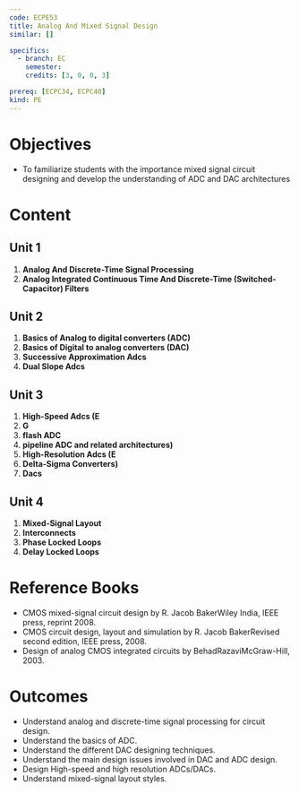 ```yaml
---
code: ECPE53
title: Analog And Mixed Signal Design
similar: []

specifics:
  - branch: EC
    semester: 
    credits: [3, 0, 0, 3]

prereq: [ECPC34, ECPC40]
kind: PE
---
```


# Objectives

- To familiarize students with the importance mixed signal circuit designing and develop the understanding of ADC and DAC architectures

# Content

## Unit 1

1. **Analog And Discrete-Time Signal Processing**
2. **Analog Integrated Continuous Time And Discrete-Time (Switched-Capacitor) Filters**

## Unit 2

1. **Basics of Analog to digital converters (ADC)**
2. **Basics of Digital to analog converters (DAC)**
3. **Successive Approximation Adcs**
4. **Dual Slope Adcs**

## Unit 3

1. **High-Speed Adcs (E**
2. **G**
3. **flash ADC**
4. **pipeline ADC and related architectures)**
5. **High-Resolution Adcs (E**
6. **Delta-Sigma Converters)**
7. **Dacs**

## Unit 4

1. **Mixed-Signal Layout**
2. **Interconnects**
3. **Phase Locked Loops**
4. **Delay Locked Loops**

# Reference Books

- CMOS mixed-signal circuit design by R. Jacob BakerWiley India, IEEE press, reprint 2008.
- CMOS circuit design, layout and simulation by R. Jacob BakerRevised second edition, IEEE press, 2008.
- Design of analog CMOS integrated circuits by BehadRazaviMcGraw-Hill, 2003.

# Outcomes

- Understand analog and discrete-time signal processing for circuit design.
- Understand the basics of ADC.
- Understand the different DAC designing techniques.
- Understand the main design issues involved in DAC and ADC design.
- Design High-speed and high resolution ADCs/DACs.
- Understand mixed-signal layout styles.
